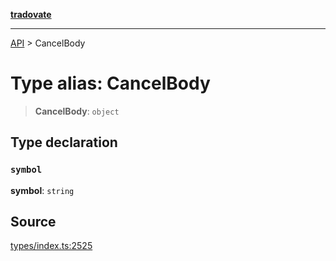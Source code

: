 [**tradovate**](../README.md)

***

[API](../API.md) > CancelBody

# Type alias: CancelBody

> **CancelBody**: `object`

## Type declaration

### `symbol`

**symbol**: `string`

## Source

[types/index.ts:2525](https://github.com/cgilly2fast/tradovate-typescript/blob/b1caea5/src/types/index.ts#L2525)
